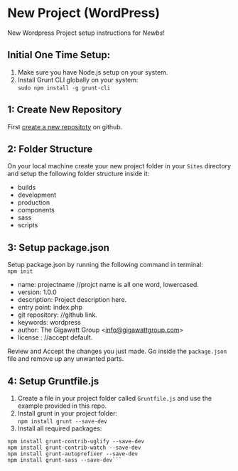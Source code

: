 # New Project (WordPress)
New Wordpress Project setup instructions for _Newbs_!
## Initial One Time Setup:
1. Make sure you have Node.js setup on your system.
2. Install Grunt CLI globally on your system:  
`sudo npm install -g grunt-cli`

## 1: Create New Repository
First [create a new repositoty](https://help.github.com/articles/creating-a-new-repository/) on github.


## 2: Folder Structure
On your local machine create your new project folder in your `Sites` directory and setup the following folder structure inside it:
- builds
 - development
 - production
- components
 - sass
 - scripts
 
## 3: Setup package.json
 Setup package.json by running the following command in terminal:  
```npm init```

- name: projectname //projct name is all one word, lowercased.
- version: 1.0.0
- description: Project description here.
- entry point: index.php
- git repository: //github link.
- keywords: wordpress
- author: The Gigawatt Group \<info@gigawattgroup.com\>
- license : //accept default.

Review and Accept the changes you just made. Go inside the `package.json` file and remove up any unwanted parts.

## 4: Setup Gruntfile.js
1. Create a file in your project folder called `Gruntfile.js` and use the example provided in this repo.
2. Install grunt in your project folder:  
`npm install grunt --save-dev`
3. Install all required packages:    
```npm install grunt-contrib-concat --save-dev  
npm install grunt-contrib-uglify --save-dev  
npm install grunt-contrib-watch --save-dev  
npm install grunt-autoprefixer --save-dev  
npm install grunt-sass --save-dev```
